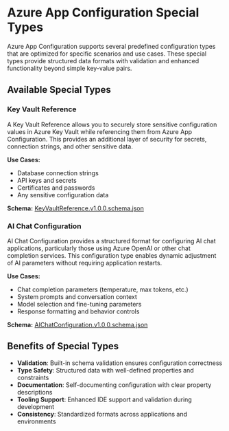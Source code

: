 # Azure App Configuration Special Types

Azure App Configuration supports several predefined configuration types that are optimized for specific scenarios and use cases. These special types provide structured data formats with validation and enhanced functionality beyond simple key-value pairs.

## Available Special Types

### Key Vault Reference

A Key Vault Reference allows you to securely store sensitive configuration values in Azure Key Vault while referencing them from Azure App Configuration. This provides an additional layer of security for secrets, connection strings, and other sensitive data.

**Use Cases:**
- Database connection strings
- API keys and secrets
- Certificates and passwords
- Any sensitive configuration data

**Schema:** [KeyVaultReference.v1.0.0.schema.json](KeyVaultReference.v1.0.0.schema.json)

### AI Chat Configuration

AI Chat Configuration provides a structured format for configuring AI chat applications, particularly those using Azure OpenAI or other chat completion services. This configuration type enables dynamic adjustment of AI parameters without requiring application restarts.

**Use Cases:**
- Chat completion parameters (temperature, max tokens, etc.)
- System prompts and conversation context
- Model selection and fine-tuning parameters
- Response formatting and behavior controls

**Schema:** [AIChatConfiguration.v1.0.0.schema.json](AIChatConfiguration.v1.0.0.schema.json)

## Benefits of Special Types

- **Validation**: Built-in schema validation ensures configuration correctness
- **Type Safety**: Structured data with well-defined properties and constraints
- **Documentation**: Self-documenting configuration with clear property descriptions
- **Tooling Support**: Enhanced IDE support and validation during development
- **Consistency**: Standardized formats across applications and environments
